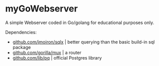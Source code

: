 # myGoWebserver
A simple Webserver coded in Go/golang for educational purposes only.

Dependencies:
* [github.com/jmoiron/sqlx](https://github.com/jmoiron/sqlx) | better querying than the basic build-in sql package
* [github.com/gorilla/mux](https://github.com/gorilla/mux) | a router
* [github.com/lib/pq](https://github.com/lib/pq) | official Postgres library
